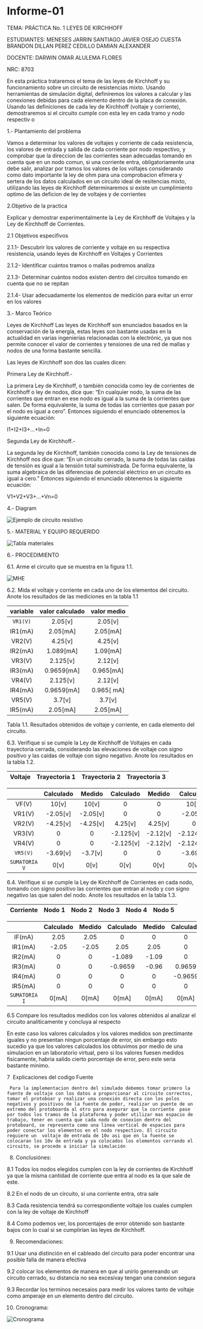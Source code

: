 # Informe-01 

TEMA: PRÁCTICA No. 1 LEYES DE KIRCHHOFF

ESTUDIANTES:  MENESES JARRIN SANTIAGO JAVIER OSEJO CUESTA BRANDON DILLAN PEREZ CEDILLO DAMIAN ALEXANDER 
    
DOCENTE: DARWIN OMAR ALULEMA FLORES 
 
NRC:  8703

En esta práctica trataremos el tema de las leyes de Kirchhoff y su funcionamiento sobre un circuito de resistencias mixto. Usando herramientas de simulación digital, definiremos los valores a calcular y las conexiones debidas para cada elemento dentro de la placa de conexión. Usando las definiciones de cada ley de Kirchhoff (voltaje y corriente), demostraremos si el circuito cumple con esta ley en cada tramo y nodo respectiv o

1.- Plantamiento del problema

Vamos a determinar los valores de voltajes y corriente de cada resistencia, los valores de entrada y salida de cada corriente por nodo respectivo, y comprobar que la direccion de las corrientes sean adecuadas tomando en cuenta que en un nodo comun, si una corriente entra, obligatoriamente una debe salir, analizar por tramos los valores de los voltajes considerando como dato importante la ley de ohm para una comprobacion efimera y  sertera de los datos calculados en un circuito ideal de resitencias mixto, utilizando las leyes de Kirchhoff determinaremos si existe un cumplimiento optimo de las deficion de ley de voltajes y de corrientes

2.Objetivo de la practica

Explicar y demostrar experimentalmente la Ley de Kirchhoff de Voltajes y la Ley de Kirchhoff de Corrientes. 

2.1 Objetivos especifivos 

2.1.1- Descubrir los valores de corriente y voltaje en su respectiva resistencia, usando leyes de Kirchhoff en Voltajes y Corrientes

2.1.2- Identificar cuántos tramos o mallas podremos analiza

2.1.3- Determinar cuántos nodos existen dentro del circuitos tomando en cuenta que no se repitan

2.1.4- Usar adecuadamente los elementos de medición para evitar un error en los valores

3.- Marco Teórico

Leyes de Kirchhoff
Las leyes de Kirchhoff son enunciados basados en la conservación de la energía, estas leyes son bastante usadas en la actualidad en varias ingenierías relacionadas con la electrónic, ya que nos permite conocer el valor de corrientes y tensiones de una red de mallas y nodos de una forma bastante sencilla. 

Las leyes de Kirchhoff son dos las cuales dicen: 

Primera Ley de Kirchhoff.- 

La primera Ley de Kirchhoff, o también conocida como ley de corrientes de Kirchhoff o ley de nodos, dice que: “En cualquier nodo, la suma de las corrientes que entran en ese nodo es igual a la suma de la corrientes que salen. De forma equivalente, la suma de todas las corrientes que pasan por el nodo es igual a cero”.
Entonces siguiendo el enunciado obtenemos la siguiente ecuación: 

I1+I2+I3+...+In=0

Segunda Ley de Kirchhoff.- 

La segunda ley de Kirchhoff, también conocida como la Ley de tensiones de Kirchhoff nos dice que: “En un circuito cerrado, la suma de todas las caídas de tensión es igual a la tensión total suministrada. De forma equivalente, la suma algebraica de las diferencias de potencial eléctrico en un circuito es igual a cero.” 
Entonces siguiendo el enunciado obtenemos la siguiente ecuación: 

V1+V2+V3+...+Vn=0

4.- Diagram 

![Ejemplo de circuito resistivo](https://github.com/BrandonOsejo/lab-circuitos/blob/master/L1I1.png)

5.- MATERIAL Y EQUIPO REQUERIDO

![Tabla materiales](https://github.com/BrandonOsejo/lab-circuitos/blob/master/L1I2.png)

6.- PROCEDIMIENTO  
 
6.1. Arme el circuito que se muestra en la figura 1.1. 

![MHE](https://github.com/BrandonOsejo/lab-circuitos/blob/master/L1I3.png)

6.2. Mida el voltaje y corriente en cada uno de los elementos del circuito. Anote los resultados de las mediciones en la tabla 1.1

| variable | valor calculado | valor medio |
|  :---:|  :---: | :---: |
| `VR1(V)` | 2.05[v] |2.05[v]|
| IR1(mA) | 2.05[mA] |2.05[mA]|
| VR2(V)| 4.25[v]|4.25[v]|
| IR2(mA) | 1.089[mA] |1.09[mA]|
| VR3(V) | 2.125[v]|2.12[v]|
| IR3(mA) | 0.9659[mA] |0.965[mA] |
| VR4(V)| 2.125[v] |2.12[v]|
| IR4(mA)| 0.9659[mA] |0.965[ mA]|
| VR5(V) | 3.7[v] |3.7[v]|
| IR5(mA) | 2.05[mA] |2.05[mA]|

Tabla 1.1. Resultados obtenidos de voltaje y corriente, en cada elemento del circuito.

6.3. Verifique si se cumple la Ley de Kirchhoff de Voltajes en cada trayectoria cerrada, considerando las elevaciones de voltaje con signo positivo y las caídas de voltaje con signo negativo. Anote los resultados en la tabla 1.2. 

| Voltaje| Trayectoria 1 | Trayectoria 2 |Trayectoria 3 |
|  :---:|  :---: | :---: | :---: |

|        | Calculado | Medido|Calculado |Medido|Calculado|Medido|
|  :---:|  :---: | :---: | :---: |:---: | :---: | :---: |
| VF(V)       | 10[v]   |10[v]   |  0      |0       |10[v]     |10[v]   |  
| VR1(V)      | -2.05[v]|-2.05[v]|  0      |0       |-2.05[v]  |-2.05[v]|  
| VR2(V)      | -4.25[v]|-4.25[v]|4.25[v]  |4.25[v] | 0        |0       |
| VR3(V)      | 0       |0       |-2.125[v]|-2.12[v]|-2.1249[v]|-2.12[v]| 
| VR4(V)      | 0       |0       |-2.125[v]|-2.12[v]|-2.1249[v]|-2.12[v]|
| `VR5(V)`    | -3.69[v]|-3.7[v] | 0       |0       |-3.69[v]  |-3.7[v] |
| `SUMATORIA V` | 0[v]    |0[v]    | 0[v]    |0[v]    |0[v]      |0[v]    |

6.4. Verifique si se cumple la Ley de Kirchhoff de Corrientes en cada nodo, tomando con signo positivo las corrientes que entran al nodo y con signo negativo las que salen  del nodo. Anote los resultados en la tabla 1.3.

| Corriente| Nodo 1 | Nodo 2 |Nodo 3 |Nodo 4 |Nodo 5 |
|  :---:|  :---: | :---: | :---: | :---: | :---: |

|        | Calculado | Medido|Calculado |Medido|Calculado|Medido|Calculado|Medido|Calculado|Medido|
|  :---:|  :---: | :---: | :---: |:---: | :---: | :---: |:---: |:---: |:---: |:---: |
| IF(mA)        | 2.05 |2.05  |  0    |0     |0      |0    |0     |  0  |-2.05    | -2.05  |     
| IR1(mA)       | -2.05|-2.05 |  2.05 |2.05  |0      |0    |0     |  0  |  0    |  0    |    
| IR2(mA)       | 0    |0     |-1.089 |-1.09 | 0     |0    |1.089 |   1.09    |  0  |  0    |  
| IR3(mA)       | 0    |0     |-0.9659|-0.96 |0.9659 |0.96 |0     | 0    |  0    |  0    |   
| IR4(mA)       | 0    |0     |0      |0     |-0.9659|-0.96|0.9659|   0.96 |   0 |  0    |  
| IR5(mA)       |  0   |0     | 0     |0     |0      |0    |-2.05 |   -2.05|  2.05  | 2.05  |  
| `SUMATORIA I` | 0[mA]|0[mA] | 0[mA] |0[mA] |0[mA]  |0[mA]|0[mA] |  0[mA] | 0[mA]  |0[mA]   |  

6.5  ​Compare los resultados medidos con los valores obtenidos al analizar el circuito analíticamente y concluya al respecto
 
 En este caso los valores calculados y los valores medidos son prectimante iguales y no presentan ningun porcentaje de error,  sin embargo esto sucedio ya que los valores calculados los obtuvimos por medio de una simulacion en un laboratorio virtual, pero si los valores fuesen medidos fisicamente, habria salido cierto porcentaje de error, pero este seria bastante minimo.
 
7  ​ Explicaciones del codigo Fuente

     Para la implementacion dentro del simulado debemos tomar primero la fuente de voltaje con los datos a proporcionar al circuito correctos, tomar el protoboar y realizar una conexión directa con los polos negativos y positivos de la fuente de poder, realizar un puente de un extremo del protoboarda al otro para asegurar que la corriente  pase por todos los tramos de la plataforma y poder utilizar mas espacio de trabajo, tener en cuenta que cada nodo de conexíon dentro del protoboard, se representa como una linea vertical de espacios para poder conectar los elementos en el nodo respectivo. El circuito requiere un  voltaje de entrada de 10v asi que en la fuente se colocaran los 10v de entrada y ya colocados los elementos cerrando el circuito, se procede a iniciar la simulación 
8)   Conclusiónes: 

8.1   Todos los nodos elegidos cumplen con la ley de corrientes de Kirchhoff ya que la misma cantidad de corriente que entra al nodo es la que sale de este. 

8.2 En el nodo de un circuito, si una corriente entra, otra sale

8.3 Cada resistencia tendrá su correspondiente voltaje los cuales cumplen con la ley de voltaje de Kirchhoff

8.4 Como podemos ver, los porcentajes de error obtenido son bastante bajos con lo cual si se cumplirían las leyes de Kirchhoff.

9) Recomendaciones: 

9.1 Usar una distinción en el cableado del circuito para poder encontrar una posible falla de manera  efectiva

9.2  colocar los elementos de manera en que al unirlo genereando un circuito cerrado, su distancia no sea excesivay tengan una conexion segura 

9.3 Recordar los terminos necesaios para  medir los valores tanto de voltaje como amperaje en un elemento dentro del circuito.

10) Cronograma:

![Cronograma](https://github.com/Damian-A-Perez/Informe-01/blob/master/img/corno%20l4.png)
